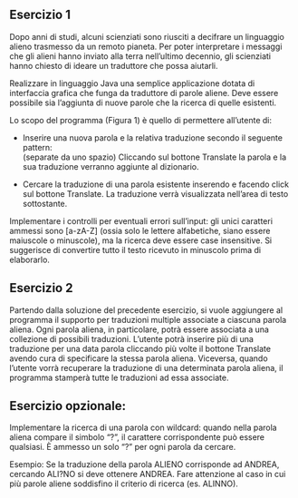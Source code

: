 ## Esercizio 1 
Dopo  anni  di  studi,  alcuni  scienziati  sono  riusciti  a  decifrare  un  linguaggio  alieno  trasmesso  da  un  remoto 
pianeta. Per poter interpretare i messaggi che gli alieni hanno inviato alla terra nell’ultimo decennio, gli 
scienziati hanno chiesto di ideare un traduttore che possa aiutarli. 
 
Realizzare in linguaggio Java una semplice applicazione dotata di interfaccia grafica che funga da traduttore 
di parole aliene. Deve essere possibile sia l’aggiunta di nuove parole che la ricerca di quelle esistenti. 
 
Lo scopo del programma (Figura 1) è quello di permettere all’utente di: 
 
- Inserire una nuova parola e la relativa traduzione secondo il seguente pattern:  
<parola aliena> <traduzione> (separate da uno spazio) 
Cliccando sul bottone Translate la parola e la sua traduzione verranno aggiunte al dizionario. 
 
- Cercare  la  traduzione  di  una  parola  esistente  inserendo  <parola  aliena>  e  facendo  click  sul  bottone 
Translate. La traduzione verrà visualizzata nell’area di testo sottostante. 
 
Implementare i controlli per eventuali errori sull’input: gli unici caratteri ammessi sono [a-zA-Z] (ossia solo 
le  lettere  alfabetiche,  siano  essere  maiuscole  o  minuscole),  ma  la  ricerca  deve  essere  case  insensitive.  Si 
suggerisce di convertire tutto il testo ricevuto in minuscolo prima di elaborarlo.

## Esercizio 2  
Partendo  dalla  soluzione  del  precedente  esercizio,  si  vuole  aggiungere  al  programma  il  supporto  per 
traduzioni  multiple  associate  a  ciascuna  parola  aliena.  Ogni  parola  aliena,  in  particolare,  potrà  essere 
associata a una collezione di possibili traduzioni. L’utente potrà inserire più di una traduzione per una data 
parola cliccando più volte il bottone Translate avendo cura di specificare la stessa parola aliena. Viceversa, 
quando l’utente vorrà recuperare la traduzione di una determinata parola aliena, il programma stamperà tutte 
le traduzioni ad essa associate.  

## Esercizio opzionale:  
Implementare la ricerca di una parola con wildcard: quando nella parola aliena compare il simbolo “?”, il carattere corrispondente può essere qualsiasi. È ammesso un solo “?” per ogni parola da cercare. 
 
Esempio: 
Se  la  traduzione  della  parola  ALIENO  corrisponde  ad  ANDREA,  cercando  ALI?NO  si  deve  ottenere 
ANDREA. Fare attenzione al caso in cui più parole aliene soddisfino il criterio di ricerca (es. ALINNO). 
